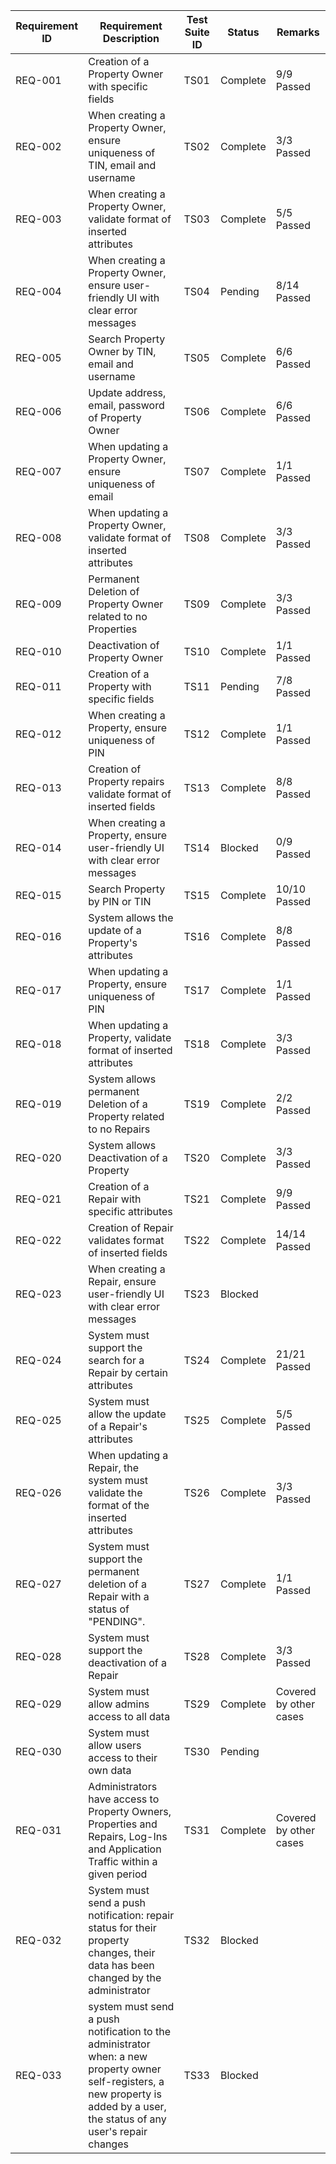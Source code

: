 | **Requirement ID**  | **Requirement Description**                                                                                                                                                      | **Test Suite ID** | **Status**  | **Remarks**              |
|---------------------|----------------------------------------------------------------------------------------------------------------------------------------------------------------------------------|-------------------|-------------|--------------------------|
| REQ-001             | Creation of a Property Owner with specific fields                                                                                                                                | TS01              | Complete    | 9/9 Passed               |
| REQ-002             | When creating a Property Owner, ensure uniqueness of TIN, email and username                                                                                                     | TS02              | Complete    | 3/3 Passed               |
| REQ-003             | When creating a Property Owner, validate format of inserted attributes                                                                                                           | TS03              | Complete    | 5/5 Passed               |
| REQ-004             | When creating a Property Owner, ensure user-friendly UI with clear error messages                                                                                                | TS04              | Pending     | 8/14 Passed              |
| REQ-005             | Search Property Owner by TIN, email and username                                                                                                                                 | TS05              | Complete    | 6/6 Passed               |
| REQ-006             | Update address, email, password of Property Owner                                                                                                                                | TS06              | Complete    | 6/6 Passed               |
| REQ-007             | When updating a Property Owner, ensure uniqueness of email                                                                                                                       | TS07              | Complete    | 1/1 Passed               |
| REQ-008             | When updating a Property Owner, validate format of inserted attributes                                                                                                           | TS08              | Complete    | 3/3 Passed               |
| REQ-009             | Permanent Deletion of Property Owner related to no Properties                                                                                                                    | TS09              | Complete    | 3/3 Passed               |
| REQ-010             | Deactivation of Property Owner                                                                                                                                                   | TS10              | Complete    | 1/1 Passed               |
| REQ-011             | Creation of a Property with specific fields                                                                                                                                      | TS11              | Pending     | 7/8 Passed               |
| REQ-012             | When creating a Property, ensure uniqueness of PIN                                                                                                                               | TS12              | Complete    | 1/1 Passed               |
| REQ-013             | Creation of Property repairs validate format of inserted fields                                                                                                                  | TS13              | Complete    | 8/8 Passed               |
| REQ-014             | When creating a Property, ensure user-friendly UI with clear error messages                                                                                                      | TS14              | Blocked     | 0/9 Passed               |
| REQ-015             | Search Property by PIN or TIN                                                                                                                                                    | TS15              | Complete    | 10/10 Passed             |
| REQ-016             | System allows the update of a Property's attributes                                                                                                                              | TS16              | Complete    | 8/8 Passed               |
| REQ-017             | When updating a Property, ensure uniqueness of PIN                                                                                                                               | TS17              | Complete    | 1/1 Passed               |
| REQ-018             | When updating a Property, validate format of inserted attributes                                                                                                                 | TS18              | Complete    | 3/3 Passed               |
| REQ-019             | System allows permanent Deletion of a Property related to no Repairs                                                                                                             | TS19              | Complete    | 2/2 Passed               |
| REQ-020             | System allows Deactivation of a Property                                                                                                                                         | TS20              | Complete    | 3/3 Passed               |
| REQ-021             | Creation of a Repair with specific attributes                                                                                                                                    | TS21              | Complete    | 9/9 Passed               |
| REQ-022             | Creation of Repair validates format of inserted fields                                                                                                                           | TS22              | Complete    | 14/14 Passed             |
| REQ-023             | When creating a Repair, ensure user-friendly UI with clear error messages                                                                                                        | TS23              | Blocked     |                          |
| REQ-024             | System must support the search for a Repair by certain attributes                                                                                                                | TS24              | Complete    | 21/21 Passed             |
| REQ-025             | System must allow the update of a Repair's attributes                                                                                                                            | TS25              | Complete    | 5/5 Passed               |
| REQ-026             | When updating a Repair, the system must validate the format of the inserted attributes                                                                                           | TS26              | Complete    | 3/3 Passed               |
| REQ-027             | System must support the permanent deletion of a Repair with a status of "PENDING".                                                                                               | TS27              | Complete    | 1/1 Passed               |
| REQ-028             | System must support the deactivation of a Repair                                                                                                                                 | TS28              | Complete    | 3/3 Passed               |
| REQ-029             | System must allow admins access to all data                                                                                                                                      | TS29              | Complete    | Covered by other cases   |
| REQ-030             | System must allow users access to their own data                                                                                                                                 | TS30              | Pending     |                          | 
| REQ-031             | Administrators have access to Property Owners, Properties and Repairs, Log-Ins and Application Traffic within a given period                                                     | TS31              | Complete    | Covered by other cases   |
| REQ-032             | System must send a push notification: repair status for their property changes, their data has been changed by the administrator                                                 | TS32              | Blocked     |                          |
| REQ-033             | system must send a push notification to the administrator when: a new property owner self-registers, a new property is added by a user, the status of any user's repair changes  | TS33              | Blocked     |                          |
